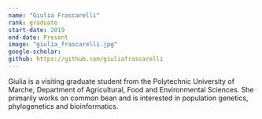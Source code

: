```yaml
---
name: "Giulia Frascarelli"
rank: graduate
start-date: 2019
end-date: Present
image: "giulia_frascarelli.jpg"
google-scholar:
github: https://github.com/giuliafrascarelli
---
```


Giulia is a visiting graduate student from the Polytechnic University of Marche, Department of Agricultural, Food and Environmental Sciences. She primarily works on common bean and is interested in population genetics, phylogenetics and bioinformatics.